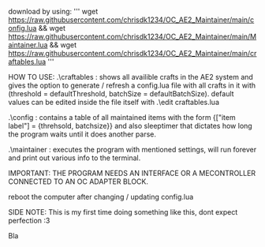 download by using:
'''
wget https://raw.githubusercontent.com/chrisdk1234/OC_AE2_Maintainer/main/config.lua && wget https://raw.githubusercontent.com/chrisdk1234/OC_AE2_Maintainer/main/Maintainer.lua && wget https://raw.githubusercontent.com/chrisdk1234/OC_AE2_Maintainer/main/craftables.lua
'''

HOW TO USE:
.\craftables : shows all availible crafts in the AE2 system and gives the option to generate / refresh a config.lua file with all crafts in it with (threshold = defaultThreshold, batchSize = defaultBatchSize).
default values can be edited inside the file itself with .\edit craftables.lua

.\config : contains a table of all maintained items with the form {["item label"] = {threhsold, batchsize}} and also sleeptimer that dictates how long the program waits until it does another parse.

.\maintainer : executes the program with mentioned settings, will run forever and print out various info to the terminal.

IMPORTANT:
THE PROGRAM NEEDS AN INTERFACE OR A MECONTROLLER CONNECTED TO AN OC ADAPTER BLOCK.

reboot the computer after changing / updating config.lua

SIDE NOTE: This is my first time doing something like this, dont expect perfection :3

Bla 


